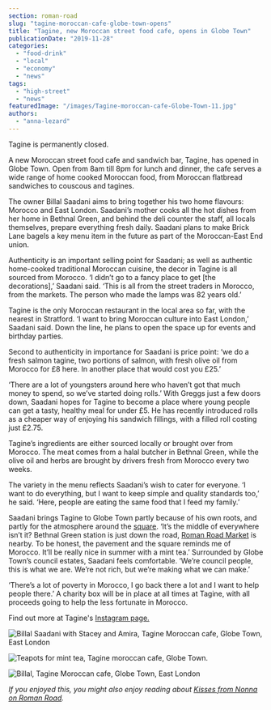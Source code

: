 ```yaml
---
section: roman-road
slug: "tagine-moroccan-cafe-globe-town-opens"
title: "Tagine, new Moroccan street food cafe, opens in Globe Town"
publicationDate: "2019-11-28"
categories: 
  - "food-drink"
  - "local"
  - "economy"
  - "news"
tags: 
  - "high-street"
  - "news"
featuredImage: "/images/Tagine-moroccan-cafe-Globe-Town-11.jpg"
authors: 
  - "anna-lezard"
---
```


Tagine is permanently closed.

A new Moroccan street food cafe and sandwich bar, Tagine, has opened in Globe Town. Open from 8am till 8pm for lunch and dinner, the cafe serves a wide range of home cooked Moroccan food, from Moroccan flatbread sandwiches to couscous and tagines. 

The owner Billal Saadani aims to bring together his two home flavours: Morocco and East London. Saadani’s mother cooks all the hot dishes from her home in Bethnal Green, and behind the deli counter the staff, all locals themselves, prepare everything fresh daily. Saadani plans to make Brick Lane bagels a key menu item in the future as part of the Moroccan-East End union. 

Authenticity is an important selling point for Saadani; as well as authentic home-cooked traditional Moroccan cuisine, the decor in Tagine is all sourced from Morocco. ‘I didn’t go to a fancy place to get \[the decorations\],’ Saadani said. ‘This is all from the street traders in Morocco, from the markets. The person who made the lamps was 82 years old.’

Tagine is the only Moroccan restaurant in the local area so far, with the nearest in Stratford. ‘I want to bring Moroccan culture into East London,’ Saadani said. Down the line, he plans to open the space up for events and birthday parties.

Second to authenticity in importance for Saadani is price point: ‘we do a fresh salmon tagine, two portions of salmon, with fresh olive oil from Morocco for £8 here. In another place that would cost you £25.’

‘There are a lot of youngsters around here who haven’t got that much money to spend, so we’ve started doing rolls.’ With Greggs just a few doors down, Saadani hopes for Tagine to become a place where young people can get a tasty, healthy meal for under £5. He has recently introduced rolls as a cheaper way of enjoying his sandwich fillings, with a filled roll costing just £2.75.

Tagine’s ingredients are either sourced locally or brought over from Morocco. The meat comes from a halal butcher in Bethnal Green, while the olive oil and herbs are brought by drivers fresh from Morocco every two weeks. 

The variety in the menu reflects Saadani’s wish to cater for everyone. ‘I want to do everything, but I want to keep simple and quality standards too,’ he said. ‘Here, people are eating the same food that I feed my family.’ 

Saadani brings Tagine to Globe Town partly because of his own roots, and partly for the atmosphere around the [square](https://romanroadlondon.com/globe-town-market/). ‘It’s the middle of everywhere isn’t it? Bethnal Green station is just down the road, [Roman Road Market](https://romanroadlondon.com/market/) is nearby. To be honest, the pavement and the square reminds me of Morocco. It’ll be really nice in summer with a mint tea.’ Surrounded by Globe Town’s council estates, Saadani feels comfortable. ‘We’re council people, this is what we are. We’re not rich, but we’re making what we can make.’ 

‘There’s a lot of poverty in Morocco, I go back there a lot and I want to help people there.’ A charity box will be in place at all times at Tagine, with all proceeds going to help the less fortunate in Morocco.

Find out more at Tagine's [Instagram page.](https://www.instagram.com/tagine.e2/)

![Billal Saadani with Stacey and Amira, Tagine Moroccan cafe, Globe Town, East London](/images/Tagine-moroccan-cafe-Globe-Town-16-1024x683.jpg)

![Teapots for mint tea, Tagine moroccan cafe, Globe Town.](/images/Tagine-moroccan-cafe-Globe-Town-18-1024x683.jpg)

![Billal, Tagine Moroccan cafe, Globe Town, East London](/images/Tagine-moroccan-cafe-Globe-Town-15-1024x683.jpg)

_If you enjoyed this, you might also enjoy reading about [Kisses from Nonna on Roman Road](https://romanroadlondon.com/kisses-from-nonna-restaurant-opens-roman-road/)._
